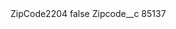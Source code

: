 <?xml version="1.0" encoding="UTF-8"?>
<CustomMetadata xmlns="http://soap.sforce.com/2006/04/metadata" xmlns:xsi="http://www.w3.org/2001/XMLSchema-instance" xmlns:xsd="http://www.w3.org/2001/XMLSchema">
    <label>ZipCode2204</label>
    <protected>false</protected>
    <values>
        <field>Zipcode__c</field>
        <value xsi:type="xsd:string">85137</value>
    </values>
</CustomMetadata>
